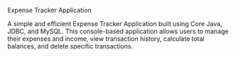 Expense Tracker Application

A simple and efficient Expense Tracker Application built using Core Java, JDBC, and MySQL. This console-based application allows users to manage their expenses and income, view transaction history, calculate total balances, and delete specific transactions.
